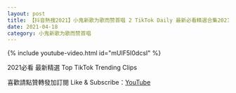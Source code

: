```yaml
---
layout: post
title: 【抖音熱搜2021】小鬼新歌为歌而赞首唱 2 TikTok Daily 最新必看精選合集2021 04 18
date: 2021-04-18
category: 小鬼新歌为歌而赞首唱
---
```


{% include youtube-video.html id="mUlF5I0dcsI" %}

2021必看 最新精選 Top TikTok Trending Clips

喜歡請點贊轉發加訂閱 Like & Subscribe：[YouTube](https://www.youtube.com/channel/UCAoR7VcanIPd04uEq_GIylA/videos)

